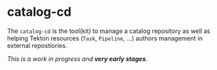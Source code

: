 # catalog-cd

The `catalog-cd` is the tool(kit) to manage a catalog repository as well
as helping Tekton resources (`Task`, `Pipeline`, …) authors management in
external repostiories.  

*This is a work in progress and **very early stages***.
